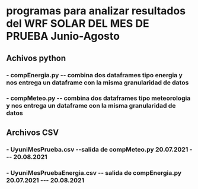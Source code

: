 # programas para analizar resultados del WRF SOLAR DEL MES DE PRUEBA Junio-Agosto
## Achivos python
###   - compEnergia.py   -- combina dos dataframes tipo energia y nos entrega un dataframe con la misma granularidad de datos
###   - compMeteo.py  -- combina dos dataframes tipo meteorologia y nos entrega un dataframe con la misma granularidad de datos
## Archivos CSV
###   - UyuniMesPrueba.csv --salida de compMeteo.py 20.07.2021 --- 20.08.2021
###   - UyuniMesPruebaEnergia.csv -- salida de compEnergia.py  20.07.2021 --- 20.08.2021
